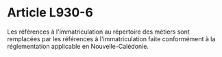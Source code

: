 # Article L930-6

Les références à l'immatriculation au répertoire des métiers sont remplacées par les références à l'immatriculation faite conformément à la réglementation applicable en Nouvelle-Calédonie.